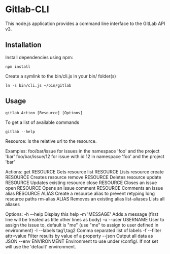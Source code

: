 # Gitlab-CLI

This node.js application provides a command line interface to the GitLab API v3.

## Installation

Install dependencies using npm:

    npm install

Create a symlink to the bin/cli.js in your bin/ folder(s)

    ln -s bin/cli.js ~/bin/gitlab


## Usage

    gitlab Action [Resource] [Options]

To get a list of available commands

    gitlab --help

Resource:
  Is the relative url to the resource.

  Examples:
    foo/bar/issue for issues in the namespace 'foo' and the project 'bar'
    foo/bar/issue/12 for issue with id 12 in namespace 'foo' and the project 'bar'

Actions:
  get RESOURCE            Gets resource
  list RESOURCE           Lists resource
  create RESOURCE         Creates resource
  remove RESOURCE         Deletes resource
  update RESOURCE         Updates existing resource
  close RESOURCE          Closes an issue
  open RESOURCE           Opens an issue
  comment RESOURCE        Comments an issue
  alias RESOURCE ALIAS    Create a resource alias to prevent retyping long resource paths
  rm-alias ALIAS          Removes an existing alias
  list-aliases            Lists all aliases

Options:
  -h --help               Display this help
  -m 'MESSAGE'            Adds a message (first line will be treated as title other lines as body)
  -u --user USERNAME      User to assign the issue to, default is "me" (use "me" to assign to user defined in environment)
  -l --labels tag1,tag2   Comma separated list of labels
  -f --filter attr=value  Filter results by value of a property
  --json                  Output all data as JSON
  --env ENVIRONMENT       Environment to use under /config/. If not set will use the 'default' environment.
